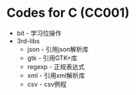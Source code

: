 # Codes for C (CC001)

* bit - 学习位操作
* 3rd-libs
    * json - 引用json解析库
    * gtk - 引用GTK+库
    * regexp - 正规表达式
    * xml - 引用xml解析库
    * csv - csv例程
